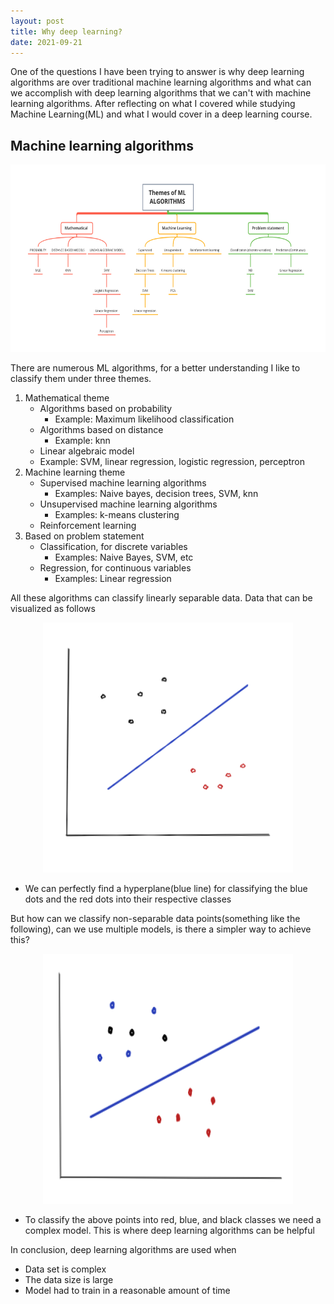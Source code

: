 ```yaml
---
layout: post
title: Why deep learning? 
date: 2021-09-21
---
```


One of the questions I have been trying to answer is why deep learning algorithms are over traditional machine learning algorithms and what can we accomplish with deep learning algorithms that we can't with machine learning algorithms. After reflecting on what I covered while studying Machine Learning(ML) and what I would cover in a deep learning course. 

## Machine learning algorithms

<p align="center">
 <img width="600" height="300" src="/images/themes_ml.jpg">
</p>

There are numerous ML algorithms, for a better understanding I like to classify them under three themes.
1. Mathematical theme
    - Algorithms based on probability
        - Example: Maximum likelihood classification
    - Algorithms based on distance
        - Example: knn
    - Linear algebraic model 
    - Example: SVM, linear regression, logistic regression, perceptron
2. Machine learning theme 
    - Supervised machine learning algorithms 
        - Examples: Naive bayes, decision trees, SVM, knn
    - Unsupervised machine learning algorithms
        - Examples: k-means clustering 
    - Reinforcement learning 
3. Based on problem statement
    - Classification, for discrete variables
        - Examples: Naive Bayes, SVM, etc
    - Regression, for continuous variables 
        - Examples: Linear regression

All these algorithms can classify linearly separable data. Data that can be visualized as follows

<p align="center">
 <img width="400" height="400" src="/images/linearly_sep.jpg">
</p>

- We can perfectly find a hyperplane(blue line) for classifying the blue dots and the red dots into their respective classes 

But how can we classify non-separable data points(something like the following), can we use multiple models, is there a simpler way to achieve this? 

<p align="center">
 <img width="400" height="400" src="/images/non_linearly_sep.jpg">
</p>

- To classify the above points into red, blue, and black classes we need a complex model. This is where deep learning algorithms can be helpful 

In conclusion, deep learning algorithms are used when 
- Data set is complex
- The data size is large 
- Model had to train in a reasonable amount of time 